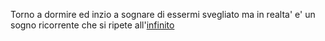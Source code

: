 Torno a dormire ed inzio a sognare di essermi svegliato ma in realta'
e' un sogno ricorrente che si ripete all'[infinito](https://www.google.com.au/search?q=infinito&source=lnms&tbm=isch&sa=X&ved=0ahUKEwjVku3rupHbAhUBFZQKHdEDDzsQ_AUICigB&biw=1422&bih=634)